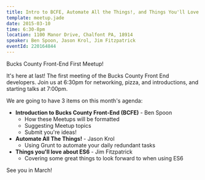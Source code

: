 ```yaml
---
title: Intro to BCFE, Automate All the Things!, and Things You'll Love About ES6
template: meetup.jade
date: 2015-03-10
time: 6:30-8pm
location: 1100 Manor Drive, Chalfont PA, 18914
speaker: Ben Spoon, Jason Krol, Jim Fitzpatrick
eventId: 220164844
---
```


Bucks County Front-End First Meetup!

It's here at last! The first meeting of the Bucks County Front End developers.
Join us at 6:30pm for networking, pizza, and introductions, and starting talks
at 7:00pm.

We are going to have 3 items on this month's agenda:

- __Introduction to Bucks County Front-End (BCFE)__ - Ben Spoon
  - How these Meetups will be formatted
  - Suggesting Meetup topics
  - Submit you're ideas!
- __Automate All The Things!__ - Jason Krol
  - Using Grunt to automate your daily redundant tasks
- __Things you'll love about ES6__ - Jim Fitzpatrick
  - Covering some great things to look forward to when using ES6

See you in March!
